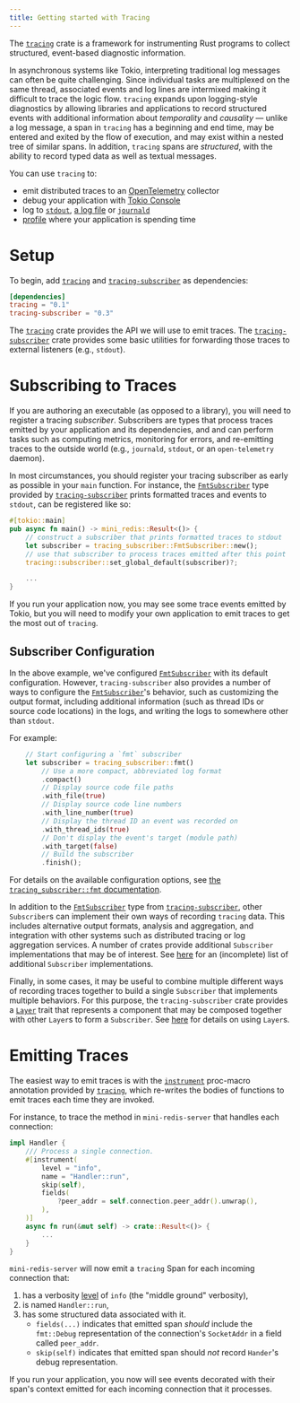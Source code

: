 ```yaml
---
title: Getting started with Tracing
---
```


The [`tracing`] crate is a framework for instrumenting Rust programs to collect 
structured, event-based diagnostic information.

In asynchronous systems like Tokio, interpreting traditional log messages can 
often be quite challenging. Since individual tasks are multiplexed on the same 
thread, associated events and log lines are intermixed making it difficult to 
trace the logic flow. `tracing` expands upon logging-style diagnostics by 
allowing libraries and applications to record structured events with additional 
information about *temporality* and *causality* — unlike a log message, a span 
in `tracing` has a beginning and end time, may be entered and exited by the 
flow of execution, and may exist within a nested tree of similar spans. In 
addition, `tracing` spans are *structured*, with the ability to record typed 
data as well as textual messages.

You can use `tracing` to:
- emit distributed traces to an [OpenTelemetry] collector
- debug your application with [Tokio Console]
- log to [`stdout`], [a log file] or [`journald`]
- [profile] where your application is spending time

[`tracing`]: https://docs.rs/tracing
[`tracing-subscriber`]: https://docs.rs/tracing-subscriber
[OpenTelemetry]: https://docs.rs/tracing-opentelemetry
[Tokio Console]: https://docs.rs/console-subscriber
[`stdout`]: https://docs.rs/tracing-subscriber/latest/tracing_subscriber/fmt/index.html
[a log file]: https://docs.rs/tracing-appender/latest/tracing_appender/
[`journald`]: https://docs.rs/tracing-journald/latest/tracing_journald/
[profile]: https://docs.rs/tracing-timing/latest/tracing_timing/

# Setup

To begin, add [`tracing`] and [`tracing-subscriber`] as dependencies:

```toml
[dependencies]
tracing = "0.1"
tracing-subscriber = "0.3"
```

The [`tracing`] crate provides the API we will use to emit traces. The 
[`tracing-subscriber`] crate provides some basic utilities for forwarding those 
traces to external listeners (e.g., `stdout`).

# Subscribing to Traces

If you are authoring an executable (as opposed to a library), you will need to 
register a tracing *subscriber*. Subscribers are types that process traces 
emitted by your application and its dependencies, and and can perform tasks 
such as computing metrics, monitoring for errors, and re-emitting traces to the 
outside world (e.g., `journald`, `stdout`, or an `open-telemetry` daemon).

In most circumstances, you should register your tracing subscriber as early as
possible in your `main` function. For instance, the [`FmtSubscriber`] type
provided by [`tracing-subscriber`] prints formatted traces and events to
`stdout`, can be registered like so:

```rust
#[tokio::main]
pub async fn main() -> mini_redis::Result<()> {
    // construct a subscriber that prints formatted traces to stdout
    let subscriber = tracing_subscriber::FmtSubscriber::new();
    // use that subscriber to process traces emitted after this point
    tracing::subscriber::set_global_default(subscriber)?;

    ...
}
```

[`FmtSubscriber`]: https://docs.rs/tracing-subscriber/latest/tracing_subscriber/fmt/index.html

If you run your application now, you may see some trace events emitted by Tokio,
but you will need to modify your own application to emit traces to get the most
out of `tracing`.
##  Subscriber Configuration

In the above example, we've configured [`FmtSubscriber`] with its default
configuration. However, `tracing-subscriber` also provides a number of ways to
configure the [`FmtSubscriber`]'s behavior, such as customizing the output
format, including additional information (such as thread IDs or source code
locations) in the logs, and writing the logs to somewhere other than `stdout`.

For example:
```rust
    // Start configuring a `fmt` subscriber
    let subscriber = tracing_subscriber::fmt()
        // Use a more compact, abbreviated log format
        .compact()
        // Display source code file paths
        .with_file(true)
        // Display source code line numbers
        .with_line_number(true)
        // Display the thread ID an event was recorded on
        .with_thread_ids(true)
        // Don't display the event's target (module path)
        .with_target(false)
        // Build the subscriber
        .finish();
```

For details on the available configuration options, see [the
`tracing_subscriber::fmt` documentation][fmt-cfg].


In addition to the [`FmtSubscriber`] type from [`tracing-subscriber`], other
`Subscriber`s can implement their own ways of recording `tracing` data. This
includes alternative output formats, analysis and aggregation, and integration
with other systems such as distributed tracing or log aggregation services. A
number of crates provide additional `Subscriber` implementations that may be of
interest. See [here][related-crates] for an (incomplete) list of additional
`Subscriber` implementations.

Finally, in some cases, it may be useful to combine multiple different ways of
recording traces together to build a single `Subscriber` that implements
multiple behaviors. For this purpose, the `tracing-subscriber` crate provides a
[`Layer`] trait that represents a component that may be composed together with
other `Layer`s to form a `Subscriber`. See [here][`Layer`] for details on using
`Layer`s.

[fmt-cfg]: https://docs.rs/tracing-subscriber/latest/tracing_subscriber/fmt/index.html#configuration
[related-crates]: https://docs.rs/tracing/latest/tracing/index.html#related-crates
[`Layer`]: https://docs.rs/tracing-subscriber/latest/tracing_subscriber/layer/index.html

# Emitting Traces

The easiest way to emit traces is with the [`instrument`] proc-macro annotation
provided by [`tracing`], which re-writes the bodies of functions to emit traces
each time they are invoked.

[`instrument`]: https://docs.rs/tracing/latest/tracing/attr.instrument.html

For instance, to trace the method in `mini-redis-server` that handles each
connection:

```rust
impl Handler {
    /// Process a single connection.
    #[instrument(
        level = "info",
        name = "Handler::run",
        skip(self),
        fields(
            ?peer_addr = self.connection.peer_addr().unwrap(),
        ),
    )]
    async fn run(&mut self) -> crate::Result<()> {
        ...
    }
}
```

`mini-redis-server` will now emit a `tracing` Span for each incoming connection
that:

1. has a verbosity [level] of `info` (the "middle ground" verbosity),
2. is named `Handler::run`,
3. has some structured data associated with it.
    - `fields(...)` indicates that emitted span *should* include
    the `fmt::Debug` representation of the connection's `SocketAddr` in a field
    called `peer_addr`. 
    - `skip(self)` indicates that emitted span should *not* record `Hander`'s debug representation.

[level]: https://docs.rs/tracing/latest/tracing/struct.Level.html

If you run your application, you now will see events decorated with their span's context emitted for each
incoming connection that it processes.
